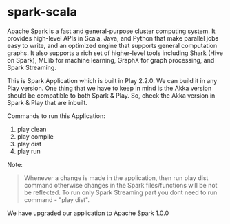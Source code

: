 spark-scala
===========

Apache Spark is a fast and general-purpose cluster computing system. It provides high-level APIs in Scala, Java, and Python that make parallel jobs easy to write, and an optimized engine that supports general computation graphs. It also supports a rich set of higher-level tools including Shark (Hive on Spark), MLlib for machine learning, GraphX for graph processing, and Spark Streaming.

This is Spark Application which is built in Play 2.2.0. We can build it in any Play version. One thing that we have to keep in mind is the Akka version should be compatible to both Spark & Play. So, check the Akka version in Spark & Play that are inbuilt.

Commands to run this Application:

1. play clean
2. play compile
3. play dist
4. play run

Note: 
> Whenever a change is made in the application, then run play dist command otherwise changes in the Spark files/functions will be not be reflected.
> To run only Spark Streaming part you dont need to run command - "play dist".

We have upgraded our application to Apache Spark 1.0.0
